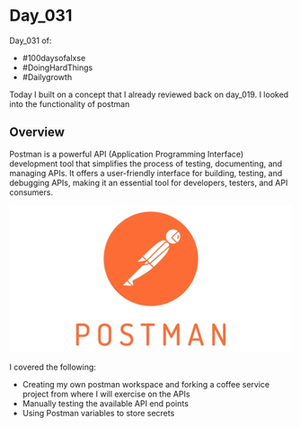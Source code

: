 # Day_031

Day_031 of:
- #100daysofalxse 
- #DoingHardThings
- #Dailygrowth

Today I built on a concept that I already reviewed back on day_019.
I looked into the functionality of postman


## Overview
Postman is a powerful API (Application Programming Interface) development tool that simplifies the process of testing, documenting, and managing APIs. It offers a user-friendly interface for building, testing, and debugging APIs, making it an essential tool for developers, testers, and API consumers. 

![Postman](image.png)


I covered the following:
- Creating my own postman workspace and forking a coffee service project from where I will exercise on the APIs
- Manually testing the available API end points
- Using Postman variables to store secrets

